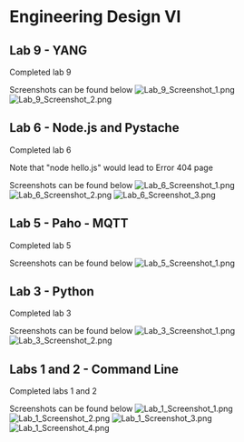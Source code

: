 # Engineering Design VI

## Lab 9 - YANG
Completed lab 9 

Screenshots can be found below
![Lab_9_Screenshot_1.png](https://github.com/aszpindo/Engineering-Design-6/blob/main/Lab_Images/Lab_9_Screenshot_1.png)
![Lab_9_Screenshot_2.png](https://github.com/aszpindo/Engineering-Design-6/blob/main/Lab_Images/Lab_9_Screenshot_2.png)

## Lab 6 - Node.js and Pystache
Completed lab 6 

Note that "node hello.js" would lead to Error 404 page

Screenshots can be found below
![Lab_6_Screenshot_1.png](https://github.com/aszpindo/Engineering-Design-6/blob/main/Lab_Images/Lab_6_Screenshot_1.png)
![Lab_6_Screenshot_2.png](https://github.com/aszpindo/Engineering-Design-6/blob/main/Lab_Images/Lab_6_Screenshot_2.png)
![Lab_6_Screenshot_3.png](https://github.com/aszpindo/Engineering-Design-6/blob/main/Lab_Images/Lab_6_Screenshot_3.png)

## Lab 5 - Paho - MQTT
Completed lab 5 

Screenshots can be found below
![Lab_5_Screenshot_1.png](https://github.com/aszpindo/Engineering-Design-6/blob/main/Lab_Images/Lab_5_Screenshot_1.png)

## Lab 3 - Python
Completed lab 3 

Screenshots can be found below
![Lab_3_Screenshot_1.png](https://github.com/aszpindo/Engineering-Design-6/blob/main/Lab_Images/Lab_3_Screenshot_1.png)
![Lab_3_Screenshot_2.png](https://github.com/aszpindo/Engineering-Design-6/blob/main/Lab_Images/Lab_3_Screenshot_2.png)

## Labs 1 and 2 - Command Line
Completed labs 1 and 2 

Screenshots can be found below
![Lab_1_Screenshot_1.png](https://github.com/aszpindo/Engineering-Design-6/blob/main/Lab_Images/Lab_1_Screenshot_1.png)
![Lab_1_Screenshot_2.png](https://github.com/aszpindo/Engineering-Design-6/blob/main/Lab_Images/Lab_1_Screenshot_2.png)
![Lab_1_Screenshot_3.png](https://github.com/aszpindo/Engineering-Design-6/blob/main/Lab_Images/Lab_1_Screenshot_3.png)
![Lab_1_Screenshot_4.png](https://github.com/aszpindo/Engineering-Design-6/blob/main/Lab_Images/Lab_1_Screenshot_4.png)
